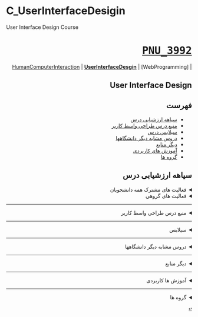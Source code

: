 # C_UserInterfaceDesigin
User Interface Design Course
<div dir="rtl">

<a name="TOC"></a>
# [<kbd>PNU_3992</kbd>](#TOC)
| [HumanComputerInteraction](https://github.com/AliRazavi-edu/C_HumanComputerInteraction#TOC) 
| [**UserInterfaceDesgin**](https://github.com/AliRazavi-edu/C_UserInterfaceDesign#TOC)
| [WebProgramming]

## User Interface Design

## فهرست
- [سیاهه ارزشیابی درس](#Evaluation)
- [منبع درس طراحی واسط کاربر](#CourseRef)
- [سیلابس درس](#Curriculum)
- [دروس مشابه دیگر دانشگاهها](#RelatedCourses)
- [دیگر منابع](#RelatedRef)
- [آموزش های کاربردی](#eLearning)
- [گروه ها](#Groups)

<a name="Evaluation"></a>
## سیاهه ارزشیابی درس

<details>
    <summary>فعالیت های مشترک همه دانشجویان</summary>
    
  1. ساخت اکانت گیت هاب
  2. [آموزش گیت در سایت پچ ورک](http://jlord.us/patchwork/)
  3. ارائه رزومه
  4. ارائه انگیزه نامه
  5. ایجاد ریپازیتوری PNU_3991_AR
  6. [گذراندن دوره js از سایت سولولرن](http://Sololearn.com)
  7. مشارکت در گروهای درسی

</details>
<details>
    <summary>فعالیت های گروهی</summary>
    
 1. معرفی یک درس مشابه در دانشگاههای دیگر
        - هر 10 نفر یک درس
 2. انتخاب موضوع کار گروهی
 3. تحلیل نیازها
        - هر دو عضو گروه یک نمونه مشابه
        - ارائه نیازها همه گروه با هم
  4. تجربه کاربری
        - [The Do-It-Yourself Guide to Finding and Fixing Usability Problems](http://www.sensible.com/rsme.html)
            - [Demo Usability Test](https://youtu.be/1UCDUOB_aS8)
  5. طرح دستی
  6. وایرفریم
     - [وایرفریم چیست؟ — به زبان ساده](https://blog.faradars.org/%D9%88%D8%A7%DB%8C%D8%B1%D9%81%D8%B1%DB%8C%D9%85-%D8%A8%D9%87-%D8%B2%D8%A8%D8%A7%D9%86-%D8%B3%D8%A7%D8%AF%D9%87/)
  7. نمونه سازی
  8. پیاده سازی
  9. ارزیابی
        - [The Do-It-Yourself Guide to Finding and Fixing Usability Problems](http://www.sensible.com/rsme.html)
            - [Demo Usability Test](https://youtu.be/1UCDUOB_aS8)
  10. ارائه
     
      -  [**نمونه تحویل فعالیت های انجام شده**](https://github.com/saharzeinivand/PNU_3991_AR/)
 
 [<kbd>↩</kbd>](#TOC)
 
 </details>
 
---------------

<a name="CourseRef"></a>
<details>
    <summary>منبع درس طراحی واسط کاربر</summary>


>## (منبع درس طراحی واسط کاربر ( 01-1322110

- [پاورپوینت ها](https://www.cs.sjsu.edu/~mak/archive/CS235/)
    
###    (Designing with the Mind in Mind)

<a href="http://library.lol/main/8318B641B422C5E6B2D3EB7941D3630B"><img src="https://github.com/AliRazavi-edu/PNU_3991/blob/master/_Image/UserInterfaceDesgin.png"> </a>
## Table of contents
#### Acknowledgments
#### Foreword
#### Introduction
### CHAPTER 1 Our Perception is Biased
### CHAPTER 2 Our Vision is Optimized to See Structure
### CHAPTER 3 We Seek and Use Visual Structure
### CHAPTER 4 Our Color Vision is Limited
### CHAPTER 5 Our Peripheral Vision is Poor
### CHAPTER 6 Reading is Unnatural
### CHAPTER 7 Our Attention is Limited; Our Memory is Imperfect
### CHAPTER 8 Limits on Attention Shape Our Thought and Action
### CHAPTER 9 Recognition is Easy; Recall is Hard
### CHAPTER 10 Learning from Experience and Performing Learned Actions are Easy; Novel Actions, Problem Solving,and Calculation are Hard
### CHAPTER 11 Many Factors Affect Learning
### CHAPTER 12 Human Decision Making is Rarely Rational
### CHAPTER 13 Our Hand–Eye Coordination Follows Laws
### CHAPTER 14 We Have Time Requirements
#### Epilogue
#### Appendix
#### Bibliography
#### Index

[<kbd>↩</kbd>](#TOC)

</details>

--------------
<a name="Curriculum"></a>
<details>
    <summary>سیلابس</summary>

>## [سیلابس وزرات علوم برای درس طراحی واسط کاربر](https://github.com/AliRazavi-edu/PNU_3991/blob/master/_Syllabus/_1569752509_1_UID.pdf)

[<kbd>↩</kbd>](#TOC)
</details>


------------------
<a name="RelatedCourses"></a>
<details>
    <summary>دروس مشابه دیگر دانشگاهها</summary>

>## دروس مشابه دیگر دانشگاهها
- [فرادرس-Foundationآموزش طراحی رابط کاربری وب سایت با فریم ورک](https://faradars.org/courses/fvweb9710-designing-user-interface-of-website-with-foundation-framework)
- [CS194H- User Experience Design Project - Winter 2020](https://hci.stanford.edu/courses/cs194h/2020/wi/)
    - [2020 - projects](https://hci.stanford.edu/courses/cs194h/2020/wi/projects.html)
        - [pathseeker](https://hci.stanford.edu/courses/cs194h/2020/wi/projects/pathseeker/)
    - [2019 - projects](https://hci.stanford.edu/courses/cs194h/2016/wi/projects.html)
    - [2018 - projects](https://hci.stanford.edu/courses/cs194h/2016/wi/projects.html)
    - [2017 - projects](https://hci.stanford.edu/courses/cs194h/2016/wi/projects.html)
    - [2016 - projects](https://hci.stanford.edu/courses/cs194h/2016/wi/projects.html)
        - [nightOwl](https://hci.stanford.edu/courses/cs194h/2016/wi/projects/nightOwl/#Process)
        - [spark](https://hci.stanford.edu/courses/cs194h/2016/wi/projects/spark/)
    - [2015 - projects](https://hci.stanford.edu/courses/cs194h/2016/wi/projects.html)
        - [math_outside_the_box](https://hci.stanford.edu/courses/cs194h/2015/wi/projects/math_outside_the_box/)
        
[<kbd>↩</kbd>](#TOC)
       
</details>
    
-----------
<a name="RelatedRef"></a>
<details>
    <summary>دیگر منابع</summary>

> ## دیگر منابع

- [Designing with the Mind in Mind](http://index-of.co.uk/Programming-Library/Designing%20with%20the%20Mind%20in%20Mind%20Simple%20-%20Johnson%20-%20Kaufmann%20(2010).pdf)
- [Rocket Surgery Made Easy: The Do-It-Yourself Guide to Finding and Fixing Usability Problems](http://library.lol/main/107D23516EC9C1957EFD5A14FD62192B)
- [CS 235 User Interface Design - San Jose State University](https://www.cs.sjsu.edu/~mak/archive/CS235/)
- [Universal Principles of Design](http://www.amazon.com/Universal-Principles-Design-Revised-Updated/dp/1592535879/ref=ntt_at_ep_dpt_1)
- [Don't make me think, revisited](http://library.lol/main/1C471FA8040F0EF79CFA0DE49A0FE0F6)

[<kbd>↩</kbd>](#TOC)

</details>

--------
<a name="eLearning"></a>
<details>
    <summary>آموزش ها کاربردی</summary>

> ## آموزش ها کاربردی

- [  از مقدماتیHtml,Cssآموزش](https://toplearn.com/courses/47/%D8%A2%D9%85%D9%88%D8%B2%D8%B4-html-%D9%88-css-%D8%A7%D8%B2-%D9%85%D9%82%D8%AF%D9%85%D8%A7%D8%AA%DB%8C)
- [  Html و Cssآموزش رایگان ](https://toplearn.com/courses/2165/%D8%A2%D9%85%D9%88%D8%B2%D8%B4-%D8%B1%D8%A7%DB%8C%DA%AF%D8%A7%D9%86-html-%D9%88-css)
- [   PSD به HTML و CSSآموزش تبدیل قالب ](https://toplearn.com/courses/4364/%D8%A2%D9%85%D9%88%D8%B2%D8%B4-%D8%AA%D8%A8%D8%AF%DB%8C%D9%84-%D9%82%D8%A7%D9%84%D8%A8-psd-%D8%A8%D9%87-html-%D9%88-css)
- [  آموزش طراحی سایت (رایگان) ](https://toplearn.com/courses/4287/%D8%A2%D9%85%D9%88%D8%B2%D8%B4-%D8%B7%D8%B1%D8%A7%D8%AD%DB%8C-%D8%B3%D8%A7%DB%8C%D8%AA-(%D8%B1%D8%A7%DB%8C%DA%AF%D8%A7%D9%86))
- [  ( UI ) دوره طراحی رابط کاربری ](https://toplearn.com/courses/2135/%D8%AF%D9%88%D8%B1%D9%87-%D8%B7%D8%B1%D8%A7%D8%AD%DB%8C-%D8%B1%D8%A7%D8%A8%D8%B7-%DA%A9%D8%A7%D8%B1%D8%A8%D8%B1%DB%8C-(-ui-))
- [Udemy Adobe XD: UI & UX Design with 14 real world project 2020](https://p30download.ir/fa/entry/92843/)
- [TopLearn Adobe XD](https://toplearn.com/courses/2152/%D8%AF%D9%88%D8%B1%D9%87-%D8%AC%D8%A7%D9%85%D8%B9-adobexd)
- [www.figma.com](https://www.figma.com/)

[<kbd>↩</kbd>](#TOC)
</details>

--------
<a name="Groups"></a>
<details>
    <summary>گروه ها</summary>

## گروه ها
1. G-U01  
2. G-U02
3. G-U03 
4. G-U04 
5. G-U06
7. G-U07
8. G-U08
9. G-U09    
</details>

[<kbd>↩</kbd>](#TOC)

</div>
